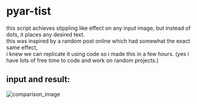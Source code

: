 # pyar-tist


this script achieves stippling like effect on any input image, but instead of dots, it places any desired text.  
this was inspired by a random post online which had somewhat the exact same effect,  
i knew we can replicate it using code so i made this in a few hours. (yes i have lots of free time to code and work on random projects.)

## input and result:

![comparison_image](comparison.png)